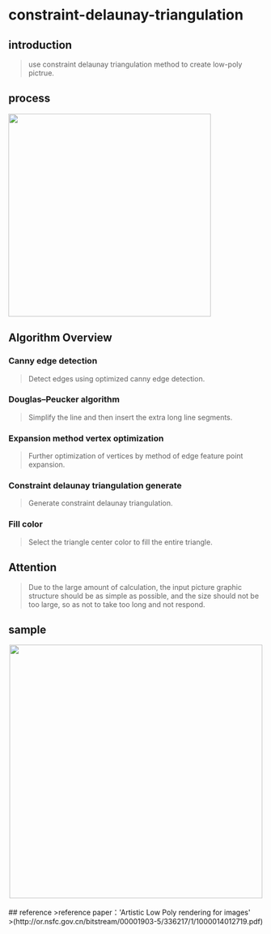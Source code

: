 # constraint-delaunay-triangulation
## introduction
>use constraint delaunay triangulation method to create low-poly pictrue.<br>
## process
<img src="https://github.com/Tiantian-kaixin/constraint-delaunay-triangulation.js/raw/master/sample/progress.png" width="400" /><br>
## Algorithm Overview
### Canny edge detection
>Detect edges using optimized canny edge detection.<br>
### Douglas–Peucker algorithm
>Simplify the line and then insert the extra long line segments.<br>
### Expansion method vertex optimization
>Further optimization of vertices by method of edge feature point expansion.<br>
### Constraint delaunay triangulation generate
>Generate constraint delaunay triangulation.<br>
### Fill color
>Select the triangle center color to fill the entire triangle.<br>
## Attention
>Due to the large amount of calculation, the input picture graphic structure should be as simple as possible, and the size should not be too large, so as not to take too long and not respond.<br>
## sample
<div align=center><img src="https://github.com/Tiantian-kaixin/constraint-delaunay-triangulation.js/raw/master/sample/result.png" width="500" /></div><br>
## reference
>reference paper：'Artistic Low Poly rendering for images'<br>
>(http://or.nsfc.gov.cn/bitstream/00001903-5/336217/1/1000014012719.pdf)

